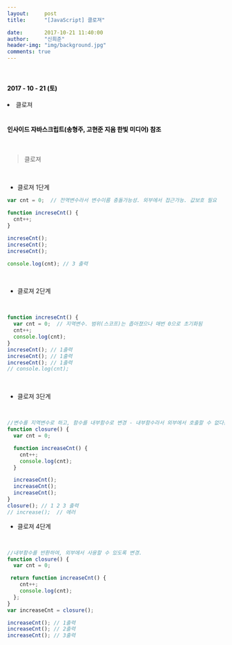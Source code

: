 ```yaml
---
layout:     post
title:      "[JavaScript] 클로져"

date:       2017-10-21 11:40:00
author:     "신희준"
header-img: "img/background.jpg"
comments: true
---
```


<head>
 <meta property="og:type" content="website">
 <meta property="og:title" content="자바스크립트(JavaScript) 클로져">
 <meta property="og:description" content="자바스크립트(JavaScript) 클로져">
 <meta property="og:url" content="http://shj7242.github.io/2017/10/22/JavaScript1/">

 <meta name="twitter:card" content="summary">
  <meta name="twitter:title" content="자바스크립트(JavaScript) 클로져">
  <meta name="twitter:description" content="자바스크립트(JavaScript) 클로져">
  <meta name="FACEBOOK:domain" content="http://shj7242.github.io/2017/10/22/JavaScript1/">
  <meta name="facebook:card" content="summary">
   <meta name="facebook:title" content="자바스크립트(JavaScript) 클로져">
   <meta name="facebook:description" content="자바스크립트(JavaScript) 클로져">
   <meta name="facebook:domain" content="http://shj7242.github.io/2017/10/22/JavaScript1/">


 </head>

<br>
<H4 style ="font-weight:bold; color : black">2017 - 10 - 21 (토)</H4>
<li>클로져</li>
<br>
<H4 style ="font-weight:bold; color:black;">인사이드 자바스크립트(송형주, 고현준 지음 한빛 미디어) 참조</H4>
<br>


> 클로져

<br>

* 클로져 1단계


~~~javascript
var cnt = 0;  // 전역변수라서 변수이름 충돌가능성. 외부에서 접근가능. 값보호 필요

function increseCnt() {
  cnt++;
}

increseCnt();
increseCnt();
increseCnt();

console.log(cnt); // 3 출력
~~~


<br>

* 클로져 2단계

<br>

~~~javascript
function increseCnt() {
  var cnt = 0;  // 지역변수. 범위(스코프)는 좁아졌으나 매번 0으로 초기화됨
  cnt++;
  console.log(cnt);
}
increseCnt(); // 1출력
increseCnt(); // 1출력
increseCnt(); // 1출력
// console.log(cnt);
~~~

<br>

* 클로져 3단계

<br>

~~~JavaScript
//변수를 지역변수로 하고, 함수를 내부함수로 변경 - 내부함수라서 외부에서 호출할 수 없다는 문제발생
function closure() {
  var cnt = 0;

  function increaseCnt() {
    cnt++;
    console.log(cnt);
  }

  increaseCnt();
  increaseCnt();
  increaseCnt();  
}
closure(); // 1 2 3 출력
// increase();  // 에러
~~~

* 클로져 4단계

<br>

~~~javascript
//내부함수를 반환하여, 외부에서 사용할 수 있도록 변경.
function closure() {
  var cnt = 0;

 return function increaseCnt() {
    cnt++;
    console.log(cnt);
  };  
}
var increaseCnt = closure();

increaseCnt(); // 1출력
increaseCnt(); // 2출력
increaseCnt(); // 3출력

~~~
